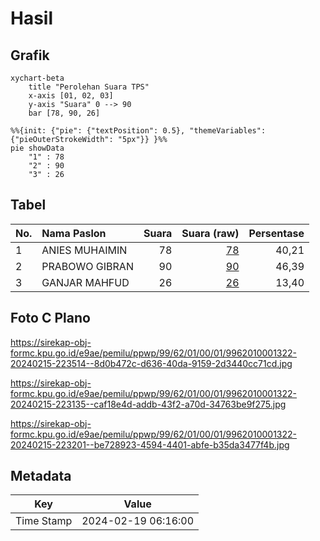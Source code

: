 # Hasil

## Grafik

```mermaid
xychart-beta
    title "Perolehan Suara TPS"
    x-axis [01, 02, 03]
    y-axis "Suara" 0 --> 90
    bar [78, 90, 26]
```

```mermaid
%%{init: {"pie": {"textPosition": 0.5}, "themeVariables": {"pieOuterStrokeWidth": "5px"}} }%%
pie showData
    "1" : 78
    "2" : 90
    "3" : 26
```

## Tabel

| No. | Nama Paslon    | Suara | Suara (raw) | Persentase |
|:--- |:-------------- | -----:| -----------:| ----------:|
| 1   | ANIES MUHAIMIN | 78    | [78][p-1]   | 40,21      |
| 2   | PRABOWO GIBRAN | 90    | [90][p-2]   | 46,39      |
| 3   | GANJAR MAHFUD  | 26    | [26][p-3]   | 13,40      |


[p-1]: https://github.com/gigit-pemilu/pemilu-2024-99-luar-negeri/blob/main/pilpres/hitung-suara/sub/99-luar-negeri/sub/62-kuala-lumpur-malaysia/sub/01-kuala-lumpur-malaysia/sub/0001-kuala-lumpur-malaysia/sub/322-tps-009/sub/paslon-1.txt
[p-2]: https://github.com/gigit-pemilu/pemilu-2024-99-luar-negeri/blob/main/pilpres/hitung-suara/sub/99-luar-negeri/sub/62-kuala-lumpur-malaysia/sub/01-kuala-lumpur-malaysia/sub/0001-kuala-lumpur-malaysia/sub/322-tps-009/sub/paslon-2.txt
[p-3]: https://github.com/gigit-pemilu/pemilu-2024-99-luar-negeri/blob/main/pilpres/hitung-suara/sub/99-luar-negeri/sub/62-kuala-lumpur-malaysia/sub/01-kuala-lumpur-malaysia/sub/0001-kuala-lumpur-malaysia/sub/322-tps-009/sub/paslon-3.txt

## Foto C Plano

https://sirekap-obj-formc.kpu.go.id/e9ae/pemilu/ppwp/99/62/01/00/01/9962010001322-20240215-223514--8d0b472c-d636-40da-9159-2d3440cc71cd.jpg

https://sirekap-obj-formc.kpu.go.id/e9ae/pemilu/ppwp/99/62/01/00/01/9962010001322-20240215-223135--caf18e4d-addb-43f2-a70d-34763be9f275.jpg

https://sirekap-obj-formc.kpu.go.id/e9ae/pemilu/ppwp/99/62/01/00/01/9962010001322-20240215-223201--be728923-4594-4401-abfe-b35da3477f4b.jpg


## Metadata

| Key        | Value               |
| ---------- | ------------------- |
| Time Stamp | 2024-02-19 06:16:00 |



